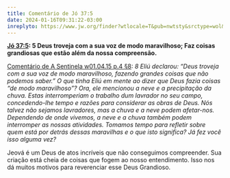 ```yaml
---
title: Comentário de Jó 37:5
date: 2024-01-16T09:31:22-03:00
inreplyto: https://www.jw.org/finder?wtlocale=T&pub=nwtsty&srctype=wol&bible=18037005&srcid=share
---
```


**[Jó 37:5](https://www.jw.org/finder?wtlocale=T&pub=nwtsty&srctype=wol&bible=18037005&srcid=share): 5 Deus troveja com a sua voz de modo maravilhoso;
Faz coisas grandiosas que estão além da nossa compreensão.**

[Comentário de A Sentinela w01.04.15 p.4 §8](https://www.jw.org/finder?wtlocale=T&docid=2001280&srctype=wol&srcid=share&par=11):
_8 Eliú declarou: “Deus troveja com a sua voz de modo maravilhoso, fazendo grandes coisas que não podemos saber.” O que tinha Eliú em mente ao dizer que Deus fazia coisas “de modo maravilhoso”? Ora, ele mencionou a neve e a precipitação da chuva. Estas interromperiam o trabalho dum lavrador no seu campo, concedendo-lhe tempo e razões para considerar as obras de Deus. Nós talvez não sejamos lavradores, mas a chuva e a neve podem afetar-nos. Dependendo de onde vivemos, a neve e a chuva também podem interromper as nossas atividades. Tomamos tempo para refletir sobre quem está por detrás dessas maravilhas e o que isto significa? Já fez você isso alguma vez?_

Jeová é um Deus de atos incríveis que não conseguimos compreender. Sua criação está cheia de coisas que fogem ao nosso entendimento. Isso nos dá muitos motivos para reverenciar esse Deus Grandioso.
